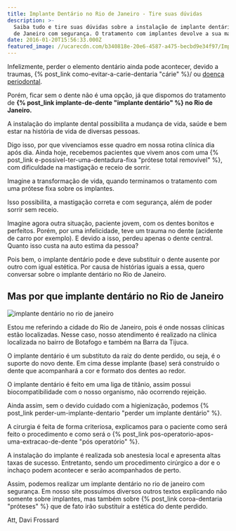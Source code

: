 ```yaml
---
title: Implante Dentário no Rio de Janeiro - Tire suas dúvidas
description: >-
  Saiba tudo e tire suas dúvidas sobre a instalação de implante dentário no Rio
  de Janeiro com segurança. O tratamento com implantes devolve a sua mastigação.
date: 2016-01-20T15:56:33.000Z
featured_image: //ucarecdn.com/b340818e-20e6-4587-a475-becbd9e34f97/Implante-dentário-RJ-1.jpg
---
```


Infelizmente, perder o elemento dentário ainda pode acontecer, devido a traumas, {% post_link como-evitar-a-carie-dentaria "cárie" %}/ ou [doença periodontal](/tratamentos/periodontia/). 

Porém, ficar sem o dente não é uma opção, já que dispomos do tratamento de **{% post_link implante-de-dente "implante dentário" %} no Rio de Janeiro.** 

A instalação do implante dental possibilita a mudança de vida, saúde e bem estar na história de vida de diversas pessoas. 

Digo isso, por que vivenciamos esse quadro em nossa rotina clínica dia após dia. Ainda hoje, recebemos pacientes que vivem anos com uma {% post_link e-possivel-ter-uma-dentadura-fixa "prótese total removível" %}, com dificuldade na mastigação e receio de sorrir. 

Imagine a transformação de vida, quando terminamos o tratamento com uma prótese fixa sobre os implantes. 

Isso possibilita, a mastigação correta e com segurança, além de poder sorrir sem receio. 

Imagine agora outra situação, paciente jovem, com os dentes bonitos e perfeitos. Porém, por uma infelicidade, teve um trauma no dente (acidente de carro por exemplo). E devido a isso, perdeu apenas o dente central. Quanto isso custa na auto estima da pessoa? 

Pois bem, o implante dentário pode e deve substituir o dente ausente por outro com igual estética. Por causa de histórias iguais a essa, quero conversar sobre o implante dentário no Rio de Janeiro.

Mas por que implante dentário no Rio de Janeiro
-----------------------------------------------

![implante dentário no rio de janeiro](//ucarecdn.com/cbb4bfad-1621-4550-9056-921841c114df/implante-dentário-rio-de-janeiro.jpg) 

Estou me referindo a cidade do Rio de Janeiro, pois é onde nossas clínicas estão localizadas. Nesse caso, nosso atendimento é realizado na clínica localizada no bairro de Botafogo e também na Barra da Tijuca. 

O implante dentário é um substituto da raiz do dente perdido, ou seja, é o suporte do novo dente. Em cima desse implante (base) será construído o dente que acompanhará a cor e formato dos dentes ao redor. 

O implante dentário é feito em uma liga de titânio, assim possui biocompatibilidade com o nosso organismo, não ocorrendo rejeição. 

Ainda assim, sem o devido cuidado com a higienização, podemos {% post_link perder-um-implante-dentario "perder um implante dentário" %}. 

A cirurgia é feita de forma criteriosa, explicamos para o paciente como será feito o procedimento e como será o {% post_link pos-operatorio-apos-uma-extracao-de-dente "pós operatório" %}. 

A instalação do implante é realizada sob anestesia local e apresenta altas taxas de sucesso. Entretanto, sendo um procedimento cirúrgico a dor e o inchaço podem acontecer e serão acompanhados de perto. 

Assim, podemos realizar um implante dentário no rio de janeiro com segurança. Em nosso site possuímos diversos outros textos explicando não somente sobre implantes, mas também sobre {% post_link coroa-dentaria "próteses" %} que de fato irão substituir a estética do dente perdido.

Att,
Davi Frossard
